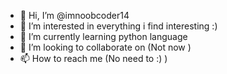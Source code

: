 - 👋 Hi, I’m @imnoobcoder14
- 👀 I’m interested in everything i find interesting :)
- 🌱 I’m currently learning python language
- 💞️ I’m looking to collaborate on (Not now )
- 📫 How to reach me (No need to :) )

<!---
imnoobcoder14/imnoobcoder14 is a ✨ special ✨ repository because its `README.md` (this file) appears on your GitHub profile.
You can click the Preview link to take a look at your changes.
--->
